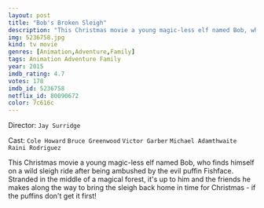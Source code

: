 ```yaml
---
layout: post
title: "Bob's Broken Sleigh"
description: "This Christmas movie a young magic-less elf named Bob, who finds himself on a wild sleigh ride after being ambushed by the evil puffin Fishface. Stranded in the middle of a magical forest, it's up to him and the friends he makes along the way to bring the sleigh back home in time for Christmas - if the puffins don't get it first!.."
img: 5236758.jpg
kind: tv movie
genres: [Animation,Adventure,Family]
tags: Animation Adventure Family 
year: 2015
imdb_rating: 4.7
votes: 178
imdb_id: 5236758
netflix_id: 80090672
color: 7c616c
---
```

Director: `Jay Surridge`  

Cast: `Cole Howard` `Bruce Greenwood` `Victor Garber` `Michael Adamthwaite` `Raini Rodriguez` 

This Christmas movie a young magic-less elf named Bob, who finds himself on a wild sleigh ride after being ambushed by the evil puffin Fishface. Stranded in the middle of a magical forest, it's up to him and the friends he makes along the way to bring the sleigh back home in time for Christmas - if the puffins don't get it first!